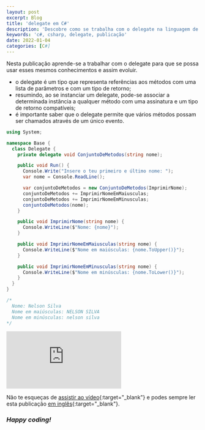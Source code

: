 ```yaml
---
layout: post
excerpt: Blog
title: 'delegate em C#'
description: 'Descobre como se trabalha com o delegate na linguagem de programação C#. Obtém respostas às tuas dúvidas com a teoria e os exemplos apresentados.'
keywords: 'c#, csharp, delegate, publicação'
date: 2022-01-04
categories: [C#]
---
```


Nesta publicação aprende-se a trabalhar com o delegate para que se possa usar esses mesmos conhecimentos e assim evoluir.

- o delegate é um tipo que representa referências aos métodos com uma lista de parâmetros e com um tipo de retorno;
- resumindo, ao se instanciar um delegate, pode-se associar a determinada instância a qualquer método com uma assinatura e um tipo de retorno compatíveis;
- é importante saber que o delegate permite que vários métodos possam ser chamados através de um único evento.

```csharp
using System;

namespace Base {
  class Delegate {
    private delegate void ConjuntoDeMetodos(string nome);

    public void Run() {
      Console.Write("Insere o teu primeiro e último nome: ");
      var nome = Console.ReadLine();

      var conjuntoDeMetodos = new ConjuntoDeMetodos(ImprimirNome);
      conjuntoDeMetodos += ImprimirNomeEmMaiusculas;
      conjuntoDeMetodos += ImprimirNomeEmMinusculas;
      conjuntoDeMetodos(nome);
    }

    public void ImprimirNome(string nome) {
      Console.WriteLine($"Nome: {nome}");
    }

    public void ImprimirNomeEmMaiusculas(string nome) {
      Console.WriteLine($"Nome em maiúsculas: {nome.ToUpper()}");
    }

    public void ImprimirNomeEmMinusculas(string nome) {
      Console.WriteLine($"Nome em minúsculas: {nome.ToLower()}");
    }
  }
}

/*
  Nome: Nelson Silva
  Nome em maiúsculas: NELSON SILVA
  Nome em minúsculas: nelson silva
*/
```

<div class="video-container">
  <iframe src="https://www.youtube.com/embed/bbXsVSa952Y" frameborder="0" allowfullscreen></iframe>
</div>

Não te esqueças de [assistir ao vídeo](https://youtu.be/bbXsVSa952Y){:target="\_blank"} e podes sempre ler esta publicação [em inglês](https://nelsonsilvadev.com/blog/20220104/delegate-in-csharp/){:target="\_blank"}.

### _Happy coding!_
